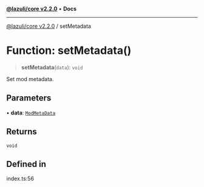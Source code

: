 [**@lazuli/core v2.2.0**](../README.md) • **Docs**

***

[@lazuli/core v2.2.0](../globals.md) / setMetadata

# Function: setMetadata()

> **setMetadata**(`data`): `void`

Set mod metadata.

## Parameters

• **data**: [`ModMetaData`](../interfaces/ModMetaData.md)

## Returns

`void`

## Defined in

index.ts:56
